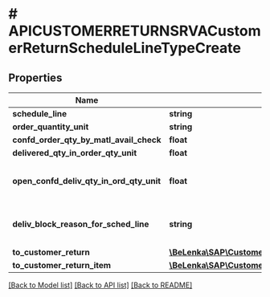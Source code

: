 # # APICUSTOMERRETURNSRVACustomerReturnScheduleLineTypeCreate

## Properties

Name | Type | Description | Notes
------------ | ------------- | ------------- | -------------
**schedule_line** | **string** |  |
**order_quantity_unit** | **string** |  | [optional]
**confd_order_qty_by_matl_avail_check** | **float** |  | [optional]
**delivered_qty_in_order_qty_unit** | **float** |  | [optional]
**open_confd_deliv_qty_in_ord_qty_unit** | **float** | Open Confirmed Delivery Quantity | [optional]
**deliv_block_reason_for_sched_line** | **string** | Schedule Line Blocked for Delivery | [optional]
**to_customer_return** | [**\BeLenka\SAP\CustomerReturn\Model\APICUSTOMERRETURNSRVACustomerReturnTypeCreate**](APICUSTOMERRETURNSRVACustomerReturnTypeCreate.md) |  | [optional]
**to_customer_return_item** | [**\BeLenka\SAP\CustomerReturn\Model\APICUSTOMERRETURNSRVACustomerReturnItemTypeCreate**](APICUSTOMERRETURNSRVACustomerReturnItemTypeCreate.md) |  | [optional]

[[Back to Model list]](../../README.md#models) [[Back to API list]](../../README.md#endpoints) [[Back to README]](../../README.md)
